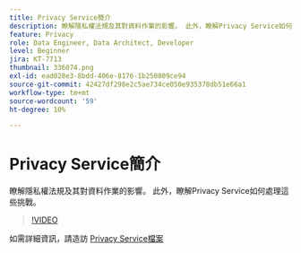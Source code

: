 ```yaml
---
title: Privacy Service簡介
description: 瞭解隱私權法規及其對資料作業的影響。 此外，瞭解Privacy Service如何處理這些挑戰。
feature: Privacy
role: Data Engineer, Data Architect, Developer
level: Beginner
jira: KT-7713
thumbnail: 336074.png
exl-id: ead028e3-8bdd-406e-8176-1b250809ce94
source-git-commit: 42427df298e2c5ae734ce050e935378db51e66a1
workflow-type: tm+mt
source-wordcount: '59'
ht-degree: 10%

---
```


# Privacy Service簡介

瞭解隱私權法規及其對資料作業的影響。 此外，瞭解Privacy Service如何處理這些挑戰。

>[!VIDEO](https://video.tv.adobe.com/v/336074?quality=12&learn=on)

如需詳細資訊，請造訪 [Privacy Service檔案](https://experienceleague.adobe.com/docs/experience-platform/privacy/home.html?lang=zh-Hant)